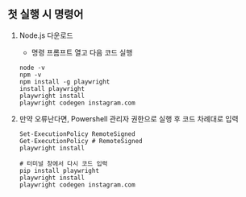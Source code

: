 ## 첫 실행 시 명령어
1. Node.js 다운로드
    - 명령 프롬프트 열고 다음 코드 실행
   
    ```
    node -v
    npm -v
    npm install -g playwright
    install playwright
    playwright install
    playwright codegen instagram.com
    ```
2. 만약 오류난다면, Powershell 관리자 권한으로 실행 후 코드 차례대로 입력
   
    ```
    Set-ExecutionPolicy RemoteSigned
    Get-ExecutionPolicy # RemoteSigned
    playwright install
    
    # 터미널 창에서 다시 코드 입력
    pip install playwright
    playwright install
    playwright codegen instagram.com
    ```
